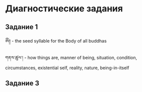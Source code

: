 # Диагностические задания

## Задание 1
&#x0F00;&#x0F0E; - the seed syllable for the Body of all buddhas

&#x0F42;&#x0F53;&#x0F66;&#x0F0B;&#x0F5A;&#x0F74;&#x0F63;&#x0F0C;&#x0F0D; - how things are, manner of being, situation, condition, circumstances, existential self, reality, nature, being-in-itself

## Задание 3
